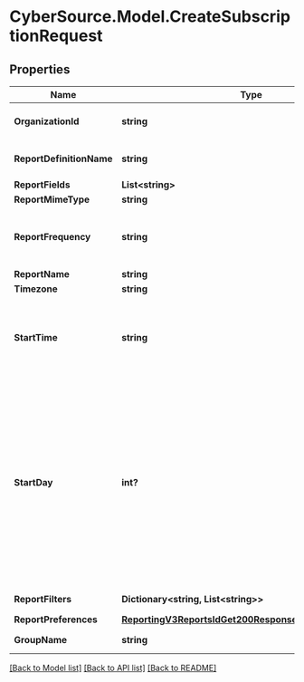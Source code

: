 # CyberSource.Model.CreateSubscriptionRequest
## Properties

Name | Type | Description | Notes
------------ | ------------- | ------------- | -------------
**OrganizationId** | **string** | Valid CyberSource organizationId | [optional] 
**ReportDefinitionName** | **string** | Valid Report Definition Name | 
**ReportFields** | **List&lt;string&gt;** |  | 
**ReportMimeType** | **string** |  | 
**ReportFrequency** | **string** | The frequency for which subscription is created. | 
**ReportName** | **string** |  | 
**Timezone** | **string** |  | 
**StartTime** | **string** | The hour at which the report generation should start. It should be in hhmm format. | 
**StartDay** | **int?** | This is the start day if the frequency is WEEKLY or MONTHLY. The value varies from 1-7 for WEEKLY and 1-31 for MONTHLY. For WEEKLY 1 means Sunday and 7 means Saturday. By default the value is 1. | [optional] 
**ReportFilters** | **Dictionary&lt;string, List&lt;string&gt;&gt;** | List of filters to apply | [optional] 
**ReportPreferences** | [**ReportingV3ReportsIdGet200ResponseReportPreferences**](ReportingV3ReportsIdGet200ResponseReportPreferences.md) |  | [optional] 
**GroupName** | **string** | Valid GroupName | [optional] 

[[Back to Model list]](../README.md#documentation-for-models) [[Back to API list]](../README.md#documentation-for-api-endpoints) [[Back to README]](../README.md)

